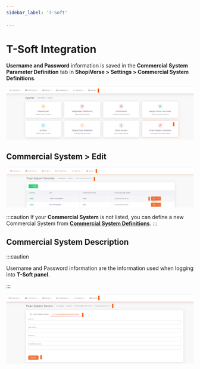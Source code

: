 ```yaml
---
sidebar_label: 'T-Soft'

---
```


# T-Soft Integration



**Username and Password** information is saved in the **Commercial System Parameter Definition** tab in **ShopiVerse > Settings > Commercial System Definitions**.

![T-SoftSet](../commercial-system/img/T-SoftSet.png)

## Commercial System > Edit

![T-SoftSetEdit](../commercial-system/img/T-SoftSetEdit.png)

:::caution
If your **Commercial System** is not listed, you can define a new Commercial System from **[Commercial System Definitions](/docs/dashboard/dashboard-tutorial/settings/commercial-system/)**.
:::

## Commercial System Description

:::caution

Username and Password information are the information used when logging into **T-Soft panel**.

:::

![T-SoftSetEditUserName](../commercial-system/img/T-SoftSetEditUserName.png)